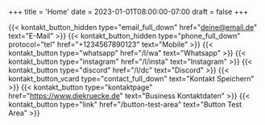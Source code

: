 +++
title = 'Home'
date = 2023-01-01T08:00:00-07:00
draft = false
+++

{{< kontakt_button_hidden type="email_full_down" href="deine@email.de" text="E-Mail" >}}
{{< kontakt_button_hidden type="phone_full_down" protocol="tel" href="+1234567890123" text="Mobile" >}}
{{< kontakt_button type="whatsapp" href="/l/wa" text="Whatsapp" >}}
{{< kontakt_button type="instagram" href="/l/insta" text="Instagram" >}}
{{< kontakt_button type="discord" href="/l/dc" text="Discord" >}}
{{< kontakt_button_vcard type="contact_full_down" text="Kontakt Speichern" >}}
{{< kontakt_button type="kontaktpage" href="https://www.diekruecke.de" text="Business Kontaktdaten" >}}
{{< kontakt_button type="link" href="/button-test-area" text="Button Test Area" >}}
